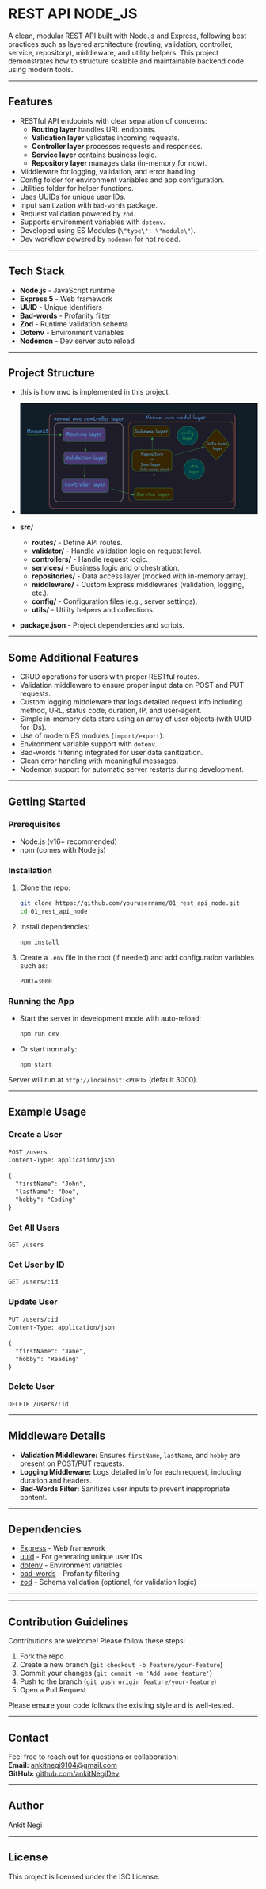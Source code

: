 # REST API NODE_JS

A clean, modular REST API built with Node.js and Express, following best practices such as layered architecture (routing, validation, controller, service, repository), middleware, and utility helpers. This project demonstrates how to structure scalable and maintainable backend code using modern tools.

---

## Features

- RESTful API endpoints with clear separation of concerns:
  - **Routing layer** handles URL endpoints.
  - **Validation layer** validates incoming requests.
  - **Controller layer** processes requests and responses.
  - **Service layer** contains business logic.
  - **Repository layer** manages data (in-memory for now).
- Middleware for logging, validation, and error handling.
- Config folder for environment variables and app configuration.
- Utilities folder for helper functions.
- Uses UUIDs for unique user IDs.
- Input sanitization with `bad-words` package.
- Request validation powered by `zod`.
- Supports environment variables with `dotenv`.
- Developed using ES Modules (`\"type\": \"module\"`).
- Dev workflow powered by `nodemon` for hot reload.

---

## Tech Stack

- **Node.js** - JavaScript runtime
- **Express 5** - Web framework
- **UUID** - Unique identifiers
- **Bad-words** - Profanity filter
- **Zod** - Runtime validation schema
- **Dotenv** - Environment variables
- **Nodemon** - Dev server auto reload

---

## Project Structure

- this is how mvc is implemented in this project.
- ![project flow](./Notes/project%20flow%20mvc.png)

- **src/**
  - **routes/** - Define API routes.
  - **validator/** - Handle validation logic on request level.
  - **controllers/** - Handle request logic.
  - **services/** - Business logic and orchestration.
  - **repositories/** - Data access layer (mocked with in-memory array).
  - **middleware/** - Custom Express middlewares (validation, logging, etc.).
  - **config/** - Configuration files (e.g., server settings).
  - **utils/** - Utility helpers and collections.
- **package.json** - Project dependencies and scripts.

---

## Some Additional Features

- CRUD operations for users with proper RESTful routes.
- Validation middleware to ensure proper input data on POST and PUT requests.
- Custom logging middleware that logs detailed request info including method, URL, status code, duration, IP, and user-agent.
- Simple in-memory data store using an array of user objects (with UUID for IDs).
- Use of modern ES modules (`import/export`).
- Environment variable support with `dotenv`.
- Bad-words filtering integrated for user data sanitization.
- Clean error handling with meaningful messages.
- Nodemon support for automatic server restarts during development.

---

## Getting Started

### Prerequisites

- Node.js (v16+ recommended)
- npm (comes with Node.js)

### Installation

1. Clone the repo:

    ```bash
    git clone https://github.com/yourusername/01_rest_api_node.git
    cd 01_rest_api_node
    ```

2. Install dependencies:

    ```bash
    npm install
    ```

3. Create a `.env` file in the root (if needed) and add configuration variables such as:

    ```env
    PORT=3000
    ```

### Running the App

- Start the server in development mode with auto-reload:

    ```bash
    npm run dev
    ```

- Or start normally:

    ```bash
    npm start
    ```

Server will run at `http://localhost:<PORT>` (default 3000).

---

## Example Usage

### Create a User

```http
POST /users
Content-Type: application/json

{
  "firstName": "John",
  "lastName": "Doe",
  "hobby": "Coding"
}
```

### Get All Users

```http
GET /users
```

### Get User by ID

```http
GET /users/:id
```

### Update User

```http
PUT /users/:id
Content-Type: application/json

{
  "firstName": "Jane",
  "hobby": "Reading"
}
```

### Delete User

```http
DELETE /users/:id
```

---

## Middleware Details

- **Validation Middleware:** Ensures `firstName`, `lastName`, and `hobby` are present on POST/PUT requests.
- **Logging Middleware:** Logs detailed info for each request, including duration and headers.
- **Bad-Words Filter:** Sanitizes user inputs to prevent inappropriate content.

---

## Dependencies

- [Express](https://expressjs.com/) - Web framework
- [uuid](https://www.npmjs.com/package/uuid) - For generating unique user IDs
- [dotenv](https://www.npmjs.com/package/dotenv) - Environment variables
- [bad-words](https://www.npmjs.com/package/bad-words) - Profanity filtering
- [zod](https://www.npmjs.com/package/zod) - Schema validation (optional, for validation logic)

---
---

## Contribution Guidelines

Contributions are welcome! Please follow these steps:

1. Fork the repo  
2. Create a new branch (`git checkout -b feature/your-feature`)  
3. Commit your changes (`git commit -m 'Add some feature'`)  
4. Push to the branch (`git push origin feature/your-feature`)  
5. Open a Pull Request  

Please ensure your code follows the existing style and is well-tested.

---

## Contact

Feel free to reach out for questions or collaboration:  
**Email:** <ankitnegi9104@gmail.com>  
**GitHub:** [github.com/ankitNegiDev](https://github.com/ankitNegiDev)

---

## Author

Ankit Negi

---

## License

This project is licensed under the ISC License.
